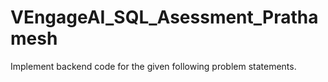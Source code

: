 # VEngageAI_SQL_Asessment_Prathamesh
Implement backend code for the given following problem statements.
